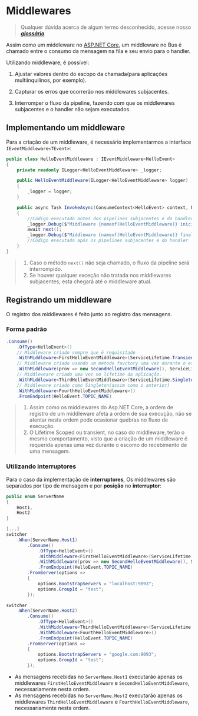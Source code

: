 # Middlewares

> Qualquer dúvida acerca de algum termo desconhecido, acesse nosso [**_glossário_**](glossario.md)

Assim como um middleware no [ASP.NET Core](https://github.com/dotnet/aspnetcore), um middleware no Bus é chamado entre o consumo da mensagem na fila e seu envio para o handler.

Utilizando middleware, é possível:  

1. Ajustar valores dentro do escopo da chamada(para aplicações multiinquilinos, por exemplo).

2. Capturar os erros que ocorrerão nos middlewares subjacentes.

3. Interromper o fluxo da pipeline, fazendo com que os middlewares subjacentes e o handler não sejam executados.

## Implementando um middleware

Para a criação de um middleware, é necessário implementarmos a interface `IEventMiddleware<TEvent>`:

```csharp
public class HelloEventMiddleware : IEventMiddleware<HelloEvent>
{
    private readonly ILogger<HelloEventMiddleware> _logger;

    public HelloEventMiddleware(ILogger<HelloEventMiddleware> logger)
    {
        _logger = logger;
    }

    public async Task InvokeAsync(ConsumeContext<HelloEvent> context, Func<Task> next)
    {
        //Código executado antes dos pipelines subjacentes e do handler
        _logger.Debug($"Middleware {nameof(HelloEventMiddleware)} iniciado");
        await next();
        _logger.Debug($"Middleware {nameof(HelloEventMiddleware)} finalizado");
        //Código executado após os pipelines subjacentes e do handler
    }
}
```

> 1. Caso o método `next()` não seja chamado, o fluxo da pipeline será interrompido.
> 2. Se houver qualquer exceção não tratada nos middlewares subjacentes, esta chegará até o middleware atual.

## Registrando um middleware

O registro dos middlewares é feito junto ao registro das mensagens.

### Forma padrão

```csharp
.Consume()
    .OfType<HelloEvent>()
    // Middleware criado sempre que é requisitado
    .WithMiddleware<FirstHelloEventMiddleware>(ServiceLifetime.Transient)
    // Middleware criado usando um método favctory uma vez durante o escopo da requisição
    .WithMiddleware(prov => new SecondHelloEventMiddleware(), ServiceLifetime.Scoped) 
    // Middleweare criado uma vez no lifetime da aplicação.
    .WithMiddleware<ThirdHelloEventMiddleware>(ServiceLifetime.Singleton)
    // Middleware criado como Singleton(assim como o anterior)
    .WithMiddleware<FourthHelloEventMiddleware>() 
    .FromEndpoint(HelloEvent.TOPIC_NAME)
```

> 1. Assim como os middlewares do Asp.NET Core, a ordem de registro de um middleware afeta a ordem de sua execução, não se atentar nesta ordem pode ocasionar quebras no fluxo de execução.
> 2. O Lifetime Scoped ou transient, no caso do middleware, terão o mesmo comportamento, visto que a criação de um middleware é requerida apenas uma vez durante o escomo do recebimento de uma mensagem.

### Utilizando interruptores

Para o caso da implementação de __**interruptores**__, Os middlewares são separados por tipo de mensagem e por __**posição**__ no __**interruptor**__:

```csharp
public enum ServerName
{
    Host1,
    Host2
}

[...]
switcher
    .When(ServerName.Host1)
        .Consume()
            .OfType<HelloEvent>()
            .WithMiddleware<FirstHelloEventMiddleware>(ServiceLifetime.Transient)
            .WithMiddleware(prov => new SecondHelloEventMiddleware(), ServiceLifetime.Scoped) 
            .FromEndpoint(HelloEvent.TOPIC_NAME)
        .FromServer(options =>
        {
            options.BootstrapServers = "localhost:9093";
            options.GroupId = "test";
        });

switcher
    .When(ServerName.Host2)
        .Consume()
            .OfType<HelloEvent>()
            .WithMiddleware<ThirdHelloEventMiddleware>(ServiceLifetime.Singleton)
            .WithMiddleware<FourthHelloEventMiddleware>() 
            .FromEndpoint(HelloEvent.TOPIC_NAME)
        .FromServer(options =>
        {
            options.BootstrapServers = "google.com:9093";
            options.GroupId = "test";
        });
```

- As mensagens recebidas no `ServerName.Host1` executarão apenas os middlewares `FirstHelloEventMiddleware` e `SecondHelloEventMiddleware`, necessariamente nesta ordem.
- As mensagens recebidas no `ServerName.Host2` executarão apenas os middlewares `ThirdHelloEventMiddleware` e `FourthHelloEventMiddleware`, necessariamente nesta ordem.
